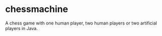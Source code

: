 # chessmachine
A chess game with one human player, two human players or two artificial players in Java.
